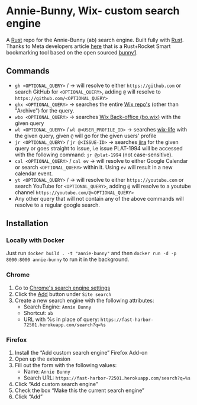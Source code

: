# Annie-Bunny, Wix- custom search engine
A [Rust](https://github.com/rust-lang/rust) repo for the Annie-Bunny (ab) search engine.
Built fully with [Rust](https://github.com/rust-lang/rust).
<br/>
Thanks to Meta developers article [here](https://developers.facebook.com/blog/post/2020/06/03/build-smart-bookmarking-tool-rust-rocket/) that is a Rust+Rocket Smart bookmarking tool based on the open sourced [bunny1](https://github.com/ccheever/bunny1).
## Commands
- `gh <OPTIONAL_QUERY>` / -> will resolve to either `https://github.com` or search GitHub for `<OPTIONAL_QUERY>`, adding `@` will resolve to `https://github.com/<OPTIONAL_QUERY>`
- `ghx <OPTIONAL_QUERY>` -> searches the entire [Wix repo's](https://github.com/search?q=org%3Awix+org%3Awix-p+org%3Awix-private+org%3Awix-playground+org%3Awix-platform+org%3Awix-system+org%3Awix-incubator) (other than "Archive") for the query.
- `wbo <OPTIONAL_QUERY>` -> searches [Wix Back-office (bo.wix)](https://bo.wix.com) with the given query
- `wl <OPTIONAL_QUERY>` / `wl @<USER_PROFILE_ID>` -> searches [wix-life](https://wix-life.com) with the given query, given `@` will go for the given users' profile
- `jr <OPTIONAL_QUERY>` / `jr @<ISSUE-ID>` -> searches [jira](https://jira.wixpress.com/) for the given query or goes straight to issue, i.e issue PLAT-1994 will be accessed with the following command: `jr @plat-1994` (not case-sensitive).
- `cal <OPTIONAL_QUERY>` / `cal ev` -> will resolve to either Google Calendar or search `<OPTIONAL_QUERY>` within it. Using `ev` will result in a new calendar event.
- `yt <OPTIONAL_QUERY>` / -> will resolve to either `https://youtube.com` or search YouTube for `<OPTIONAL_QUERY>`, adding `@` will resolve to a youtube channel `https://youtube.com/@<OPTIONAL_QUERY>`
- Any other query that will not contain any of the above commands will resolve to a regular google search.

## Installation
### Locally with Docker
Just run `docker build . -t "annie-bunny"` and then `docker run -d -p 8000:8000 annie-bunny` to run it in the background.
### Chrome
1. Go to [Chrome's search engine settings](chrome://settings/searchEngines)
2. Click the [Add]() button under `Site search`
3. Create a new search engine with the following attributes:
   - Search Engine: `Annie Bunny`<br/>
   - Shortcut: `ab`<br/>
   - URL with %s in place of query: `https://fast-harbor-72501.herokuapp.com/search?q=%s`
### Firefox
1. Install the “Add custom search engine” Firefox Add-on
2. Open up the extension
3. Fill out the form with the following values:
   - Name: `Annie Bunny`
   - Search URL: `https://fast-harbor-72501.herokuapp.com/search?q=%s`
4. Click “Add custom search engine”
5. Check the box “Make this the current search engine”
6. Click “Add”
